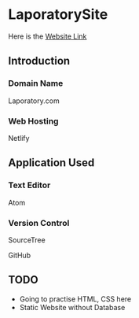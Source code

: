 # LaporatorySite
Here is the [Website Link](www.laporatory.com)

## Introduction

### Domain Name
Laporatory.com

### Web Hosting
Netlify

## Application Used

### Text Editor
Atom

### Version Control
SourceTree 

GitHub

## TODO
* Going to practise HTML, CSS here
* Static Website without Database



